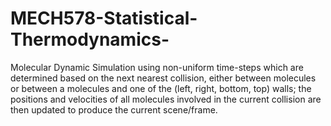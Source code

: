 # MECH578-Statistical-Thermodynamics-
Molecular Dynamic Simulation using non-uniform time-steps which are determined based on the next nearest collision, either between molecules or between a molecules and one of the (left, right, bottom, top) walls; the positions and velocities of all molecules involved in the current collision are then updated to produce the current scene/frame. 
